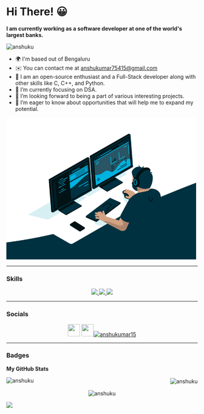 # Hi There! 😀

<b>I am currently working as a software developer at one of the world's largest banks.</b>

<p align="left"> <img src="https://komarev.com/ghpvc/?username=anshuku&label=Profile%20views&color=0e75b6&style=flat" alt="anshuku" /> </p>

<ul>
<li>🌍  I'm based out of Bengaluru</li>
<li>✉️  You can contact me at <a href="anshukumar75415@gmail.com">anshukumar75415@gmail.com</a></li>
<li>🧠 I am an open-source enthusiast and a Full-Stack developer along with other skills like C, C++, and Python.</li>
<li>🌱 I’m currently focusing on DSA.</li>
<li>👯 I’m looking forward to being a part of various interesting projects.</li>
<li>🤝 I’m eager to know about opportunities that will help me to expand my potential.</li>
</ul>

<img src="programmer.gif" alt="Programmer" width = "500">

<hr/>

### Skills
<p align="center">

  <a href="https://skillicons.dev">
    <img src="https://skillicons.dev/icons?i=git,github,java,python,c,cpp" />
    <img src="https://skillicons.dev/icons?i=html,css,js,jquery,nodejs,angular" />
    <img src="https://skillicons.dev/icons?i=bootstrap,vscode,idea,postman" />
  </a>
         
</p>
<hr/>

### Socials

<p align="center"> <a href="https://www.github.com/anshuku" target="_blank" rel="noreferrer"><img src="https://raw.githubusercontent.com/danielcranney/readme-generator/main/public/icons/socials/github.svg" width="32" height="32" /></a> <a href="https://www.linkedin.com/in/anshu-kumar-692b98138/" target="_blank" rel="noreferrer"><img src="https://raw.githubusercontent.com/danielcranney/readme-generator/main/public/icons/socials/linkedin.svg" width="32" height="32" /></a><a href="https://www.leetcode.com/anshukumar15" target="blank"><img src="https://raw.githubusercontent.com/rahuldkjain/github-profile-readme-generator/master/src/images/icons/Social/leet-code.svg" alt="anshukumar15" height="32" width="32" /></a></p>
<hr/>

### Badges

<b>My GitHub Stats</b>
<p><img align="left" src="https://github-readme-stats.vercel.app/api/top-langs?username=anshuku&show_icons=true&locale=en&layout=compact" alt="anshuku" /></p>
<p align="right">&nbsp;<img align="center" src="https://github-readme-stats.vercel.app/api?username=anshuku&show_icons=true&locale=en" alt="anshuku" /></p>
<p align="center"><img align="center" src="https://github-readme-streak-stats.herokuapp.com/?user=anshuku&" alt="anshuku" /></p>

<a href="https://www.github.com/anshuku" target="_blank" rel="noreferrer"><img
src="https://img.shields.io/github/followers/anshuku?logo=github&style=for-the-badge&color=0891b2&labelColor=1c1917" /></a>
